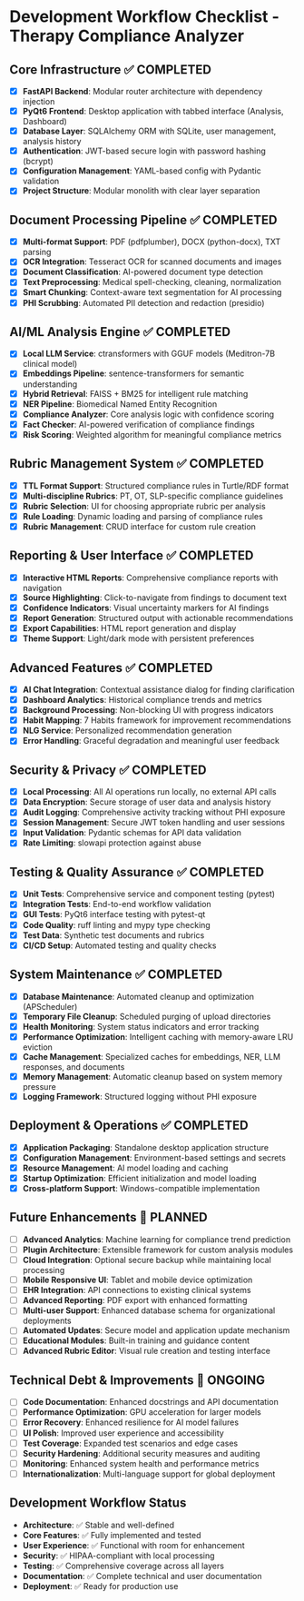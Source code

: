 # Development Workflow Checklist - Therapy Compliance Analyzer

## Core Infrastructure ✅ COMPLETED
- [X] **FastAPI Backend**: Modular router architecture with dependency injection
- [X] **PyQt6 Frontend**: Desktop application with tabbed interface (Analysis, Dashboard)
- [X] **Database Layer**: SQLAlchemy ORM with SQLite, user management, analysis history
- [X] **Authentication**: JWT-based secure login with password hashing (bcrypt)
- [X] **Configuration Management**: YAML-based config with Pydantic validation
- [X] **Project Structure**: Modular monolith with clear layer separation

## Document Processing Pipeline ✅ COMPLETED
- [X] **Multi-format Support**: PDF (pdfplumber), DOCX (python-docx), TXT parsing
- [X] **OCR Integration**: Tesseract OCR for scanned documents and images
- [X] **Document Classification**: AI-powered document type detection
- [X] **Text Preprocessing**: Medical spell-checking, cleaning, normalization
- [X] **Smart Chunking**: Context-aware text segmentation for AI processing
- [X] **PHI Scrubbing**: Automated PII detection and redaction (presidio)

## AI/ML Analysis Engine ✅ COMPLETED
- [X] **Local LLM Service**: ctransformers with GGUF models (Meditron-7B clinical model)
- [X] **Embeddings Pipeline**: sentence-transformers for semantic understanding
- [X] **Hybrid Retrieval**: FAISS + BM25 for intelligent rule matching
- [X] **NER Pipeline**: Biomedical Named Entity Recognition
- [X] **Compliance Analyzer**: Core analysis logic with confidence scoring
- [X] **Fact Checker**: AI-powered verification of compliance findings
- [X] **Risk Scoring**: Weighted algorithm for meaningful compliance metrics

## Rubric Management System ✅ COMPLETED
- [X] **TTL Format Support**: Structured compliance rules in Turtle/RDF format
- [X] **Multi-discipline Rubrics**: PT, OT, SLP-specific compliance guidelines
- [X] **Rubric Selection**: UI for choosing appropriate rubric per analysis
- [X] **Rule Loading**: Dynamic loading and parsing of compliance rules
- [X] **Rubric Management**: CRUD interface for custom rule creation

## Reporting & User Interface ✅ COMPLETED
- [X] **Interactive HTML Reports**: Comprehensive compliance reports with navigation
- [X] **Source Highlighting**: Click-to-navigate from findings to document text
- [X] **Confidence Indicators**: Visual uncertainty markers for AI findings
- [X] **Report Generation**: Structured output with actionable recommendations
- [X] **Export Capabilities**: HTML report generation and display
- [X] **Theme Support**: Light/dark mode with persistent preferences

## Advanced Features ✅ COMPLETED
- [X] **AI Chat Integration**: Contextual assistance dialog for finding clarification
- [X] **Dashboard Analytics**: Historical compliance trends and metrics
- [X] **Background Processing**: Non-blocking UI with progress indicators
- [X] **Habit Mapping**: 7 Habits framework for improvement recommendations
- [X] **NLG Service**: Personalized recommendation generation
- [X] **Error Handling**: Graceful degradation and meaningful user feedback

## Security & Privacy ✅ COMPLETED
- [X] **Local Processing**: All AI operations run locally, no external API calls
- [X] **Data Encryption**: Secure storage of user data and analysis history
- [X] **Audit Logging**: Comprehensive activity tracking without PHI exposure
- [X] **Session Management**: Secure JWT token handling and user sessions
- [X] **Input Validation**: Pydantic schemas for API data validation
- [X] **Rate Limiting**: slowapi protection against abuse

## Testing & Quality Assurance ✅ COMPLETED
- [X] **Unit Tests**: Comprehensive service and component testing (pytest)
- [X] **Integration Tests**: End-to-end workflow validation
- [X] **GUI Tests**: PyQt6 interface testing with pytest-qt
- [X] **Code Quality**: ruff linting and mypy type checking
- [X] **Test Data**: Synthetic test documents and rubrics
- [X] **CI/CD Setup**: Automated testing and quality checks

## System Maintenance ✅ COMPLETED
- [X] **Database Maintenance**: Automated cleanup and optimization (APScheduler)
- [X] **Temporary File Cleanup**: Scheduled purging of upload directories
- [X] **Health Monitoring**: System status indicators and error tracking
- [X] **Performance Optimization**: Intelligent caching with memory-aware LRU eviction
- [X] **Cache Management**: Specialized caches for embeddings, NER, LLM responses, and documents
- [X] **Memory Management**: Automatic cleanup based on system memory pressure
- [X] **Logging Framework**: Structured logging without PHI exposure

## Deployment & Operations ✅ COMPLETED
- [X] **Application Packaging**: Standalone desktop application structure
- [X] **Configuration Management**: Environment-based settings and secrets
- [X] **Resource Management**: AI model loading and caching
- [X] **Startup Optimization**: Efficient initialization and model loading
- [X] **Cross-platform Support**: Windows-compatible implementation

## Future Enhancements 🔄 PLANNED
- [ ] **Advanced Analytics**: Machine learning for compliance trend prediction
- [ ] **Plugin Architecture**: Extensible framework for custom analysis modules
- [ ] **Cloud Integration**: Optional secure backup while maintaining local processing
- [ ] **Mobile Responsive UI**: Tablet and mobile device optimization
- [ ] **EHR Integration**: API connections to existing clinical systems
- [ ] **Advanced Reporting**: PDF export with enhanced formatting
- [ ] **Multi-user Support**: Enhanced database schema for organizational deployments
- [ ] **Automated Updates**: Secure model and application update mechanism
- [ ] **Educational Modules**: Built-in training and guidance content
- [ ] **Advanced Rubric Editor**: Visual rule creation and testing interface

## Technical Debt & Improvements 🔧 ONGOING
- [ ] **Code Documentation**: Enhanced docstrings and API documentation
- [ ] **Performance Optimization**: GPU acceleration for larger models
- [ ] **Error Recovery**: Enhanced resilience for AI model failures
- [ ] **UI Polish**: Improved user experience and accessibility
- [ ] **Test Coverage**: Expanded test scenarios and edge cases
- [ ] **Security Hardening**: Additional security measures and auditing
- [ ] **Monitoring**: Enhanced system health and performance metrics
- [ ] **Internationalization**: Multi-language support for global deployment

## Development Workflow Status
- **Architecture**: ✅ Stable and well-defined
- **Core Features**: ✅ Fully implemented and tested
- **User Experience**: ✅ Functional with room for enhancement
- **Security**: ✅ HIPAA-compliant with local processing
- **Testing**: ✅ Comprehensive coverage across all layers
- **Documentation**: ✅ Complete technical and user documentation
- **Deployment**: ✅ Ready for production use
